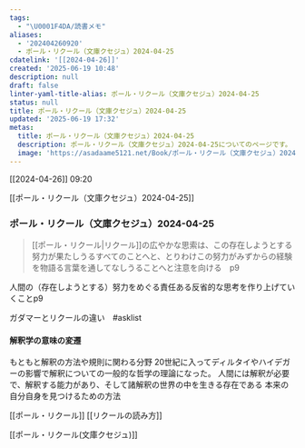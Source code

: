 ```yaml
---
tags:
  - "\U0001F4DA/読書メモ"
aliases:
  - '202404260920'
  - ポール・リクール（文庫クセジュ）2024-04-25
cdatelink: '[[2024-04-26]]'
created: '2025-06-19 10:48'
description: null
draft: false
linter-yaml-title-alias: ポール・リクール（文庫クセジュ）2024-04-25
status: null
title: ポール・リクール（文庫クセジュ）2024-04-25
updated: '2025-06-19 17:32'
metas:
  title: ポール・リクール（文庫クセジュ）2024-04-25
  description: ポール・リクール（文庫クセジュ）2024-04-25についてのページです。
  image: 'https://asadaame5121.net/Book/ポール・リクール（文庫クセジュ）2024-04-25.png'
---
```

[[2024-04-26]] 09:20

[[ポール・リクール（文庫クセジュ）2024-04-25]]
### ポール・リクール（文庫クセジュ）2024-04-25
>[[ポール・リクール|リクール]]の広やかな思索は、この存在しようとする努力が果たしうるすべてのことへと、とりわけこの努力がみずからの経験を物語る言葉を通してなしうることへと注意を向ける　p9

人間の（存在しようとする）努力をめぐる責任ある反省的な思考を作り上げていくことp9

ガダマーとリクールの違い　#asklist 
#### 解釈学の意味の変遷
もともと解釈の方法や規則に関わる分野
20世紀に入ってディルタイやハイデガーの影響で解釈についての一般的な哲学の理論になった。
	人間には解釈が必要で、解釈する能力があり、そして諸解釈の世界の中を生きる存在である
		本来の自分自身を見つけるための方法

[[ポール・リクール]]
[[リクールの読み方]]

[[ポール・リクール(文庫クセジュ)]]
